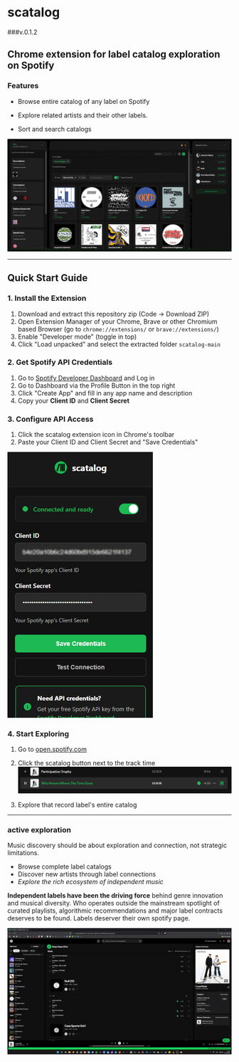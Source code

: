 # scatalog 
###v.0.1.2

## Chrome extension for label catalog exploration on Spotify






###  Features

- Browse entire catalog of any label on Spotify

- Explore related artists and their other labels. 

- Sort and search catalogs

![Screenshot of the scatalog Interface](./content/img/main-screenshot.png)


_________________________________________________



##  Quick Start Guide


### 1. Install the Extension
1. Download and extract this repository zip (Code → Download ZIP)
4. Open Extension Manager of your Chrome, Brave or other Chromium based Browser (go to `chrome://extensions/` or `brave://extensions/`)
4. Enable "Developer mode" (toggle in top)
5. Click "Load unpacked" and select the extracted folder `scatalog-main`

### 2. Get Spotify API Credentials
1. Go to [Spotify Developer Dashboard](https://developer.spotify.com/dashboard) and Log in
2. Go to Dashboard via the Profile Button in the top right
3. Click "Create App" and fill in any app name and description
4. Copy your **Client ID** and **Client Secret**

### 3. Configure API Access
1. Click the scatalog extension icon in Chrome's toolbar
2. Paste your Client ID and Client Secret and "Save Credentials"

![Setup Screenshot.](./content/img/setup-screenshot.png)


### 4. Start Exploring
1. Go to [open.spotify.com](https://open.spotify.com)
2. Click the scatalog button next to the track time
![Screenshot of Spotify interface showing a track titled "Who Knows Where The Time Goes" by Participation Trophy, with playback controls and track details visible.](./content/img/button-screenshot.png)


3. Explore that record label's entire catalog




_________________________________________________


### active exploration

Music discovery should be about exploration and connection, not strategic limitations. 

- Browse complete label catalogs 
- Discover new artists through label connections  
- *Explore the rich ecosystem of independent music*


**Independent labels have been the driving force** behind genre innovation and musical diversity. Who operates outside the mainstream spotlight of curated playlists, algorithmic recommendations and major label contracts deserves to be found. Labels deserver their own spotify page.  



![Screenshot of Spotify interface showing a track titled "Who Knows Where The Time Goes" by Participation Trophy, with playback controls and track details visible.](./content/img/demo.gif)





